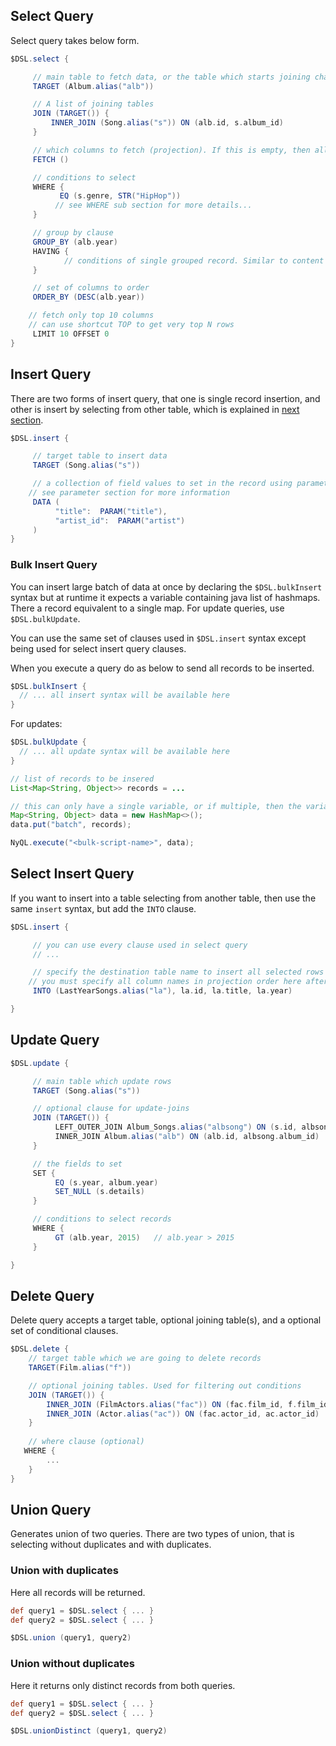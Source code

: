 ## Select Query
Select query takes below form.

```groovy
$DSL.select {

     // main table to fetch data, or the table which starts joining chain, if join exist.
     TARGET (Album.alias("alb"))

     // A list of joining tables
     JOIN (TARGET()) {
         INNER_JOIN (Song.alias("s")) ON (alb.id, s.album_id)
     }

     // which columns to fetch (projection). If this is empty, then all columns will be fetched
     FETCH ()

     // conditions to select
     WHERE {
           EQ (s.genre, STR("HipHop"))
          // see WHERE sub section for more details...
     }

     // group by clause
     GROUP_BY (alb.year)
     HAVING {
            // conditions of single grouped record. Similar to content of WHERE clause
     }

     // set of columns to order
     ORDER_BY (DESC(alb.year))

    // fetch only top 10 columns
    // can use shortcut TOP to get very top N rows
     LIMIT 10 OFFSET 0
}
```

## Insert Query
There are two forms of insert query, that one is single record insertion, and other is insert by selecting from other table, which is explained in [next section](#select-insert-query).

```groovy
$DSL.insert {

     // target table to insert data
     TARGET (Song.alias("s"))

     // a collection of field values to set in the record using parameter values
    // see parameter section for more information
     DATA (
          "title":  PARAM("title"),
          "artist_id":  PARAM("artist")
     )
}
```
### Bulk Insert Query
You can insert large batch of data at once by declaring the `$DSL.bulkInsert` syntax but at runtime it expects a variable containing java list of hashmaps. There a record equivalent to a single map.  For update queries, use `$DSL.bulkUpdate`.

You can use the same set of clauses used in `$DSL.insert` syntax except being used for select insert query clauses.

When you execute a query do as below to send all records to be inserted.

```groovy
$DSL.bulkInsert {
  // ... all insert syntax will be available here
}
```

For updates:
```groovy
$DSL.bulkUpdate {
  // ... all update syntax will be available here
}
```

```java
// list of records to be insered
List<Map<String, Object>> records = ...

// this can only have a single variable, or if multiple, then the variable name must be equal to ''batch''
Map<String, Object> data = new HashMap<>();
data.put("batch", records);

NyQL.execute("<bulk-script-name>", data);
```

## Select Insert Query
If you want to insert into a table selecting from another table, then use the same `insert` syntax, but add the `INTO` clause.

```groovy
$DSL.insert {

     // you can use every clause used in select query
     // ...

     // specify the destination table name to insert all selected rows
    // you must specify all column names in projection order here after table name
     INTO (LastYearSongs.alias("la"), la.id, la.title, la.year)

}
```

## Update Query

```groovy
$DSL.update {

     // main table which update rows
     TARGET (Song.alias("s"))

     // optional clause for update-joins
     JOIN (TARGET()) {
          LEFT_OUTER_JOIN Album_Songs.alias("albsong") ON (s.id, albsong.song_id)
          INNER_JOIN Album.alias("alb") ON (alb.id, albsong.album_id)
     }

     // the fields to set
     SET {
          EQ (s.year, album.year)
          SET_NULL (s.details)
     }

     // conditions to select records
     WHERE {
          GT (alb.year, 2015)   // alb.year > 2015
     }

}
```

## Delete Query
Delete query accepts a target table, optional joining table(s), and a optional set of conditional clauses.

```groovy
$DSL.delete {
    // target table which we are going to delete records
    TARGET(Film.alias("f"))

    // optional joining tables. Used for filtering out conditions
    JOIN (TARGET()) {
        INNER_JOIN (FilmActors.alias("fac")) ON (fac.film_id, f.film_id)
        INNER_JOIN (Actor.alias("ac")) ON (fac.actor_id, ac.actor_id)
    }
  
    // where clause (optional)
   WHERE {
        ...
    }
}
```

## Union Query
Generates union of two queries. There are two types of union, that is selecting without duplicates and with duplicates.

### Union with duplicates
Here all records will be returned.

```groovy
def query1 = $DSL.select { ... }
def query2 = $DSL.select { ... }

$DSL.union (query1, query2)
```

### Union without duplicates
Here it returns only distinct records from both queries.

```groovy
def query1 = $DSL.select { ... }
def query2 = $DSL.select { ... }

$DSL.unionDistinct (query1, query2)
```